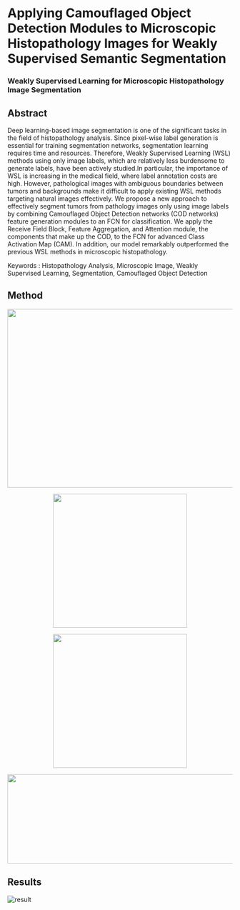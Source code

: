 # Applying Camouflaged Object Detection Modules to Microscopic Histopathology Images for Weakly Supervised Semantic Segmentation

### Weakly Supervised Learning for Microscopic Histopathology Image Segmentation

## Abstract
Deep learning-based image segmentation is one of the significant tasks in the field of histopathology analysis. Since pixel-wise label generation is essential for training segmentation networks, segmentation learning requires time and resources. Therefore, Weakly Supervised Learning (WSL) methods using only image labels, which are relatively less burdensome to generate labels, have been actively studied.In particular, the importance of WSL is increasing in the medical field, where label annotation costs are high. However, pathological images with ambiguous boundaries between tumors and backgrounds make it difficult to apply existing WSL methods targeting natural images effectively. We propose a new approach to effectively segment tumors from pathology images only using image labels by combining Camouflaged Object Detection networks (COD networks) feature generation modules to an FCN for classification. We apply the Receive Field Block, Feature Aggregation, and Attention module, the components that make up the COD, to the FCN for advanced Class Activation Map (CAM). In addition, our model remarkably outperformed the previous WSL methods in microscopic histopathology.

Keywords : Histopathology Analysis, Microscopic Image, Weakly Supervised Learning, Segmentation, Camouflaged Object Detection   
     

## Method
<img src = "https://github.com/TaeMiKim/WSL-for-Colon-Histopathology/blob/main/figures/Architecture.png" width="800" height="400">

<p align="center">
<img src = "https://github.com/TaeMiKim/WSL-for-Colon-Histopathology/blob/main/figures/RF.png" width="300" height="300">
</p>

<p align="center">
<img src = "https://github.com/TaeMiKim/WSL-for-Colon-Histopathology/blob/main/figures/AGG.png" width="300" height="300">
</p>

<p align="center">
<img src = "https://github.com/TaeMiKim/WSL-for-Colon-Histopathology/blob/main/figures/HA.png" width="600" height="200">
</p>


## Results
![result](https://github.com/TaeMiKim/WSL-for-Colon-Histopathology/blob/main/figures/Result.png?raw=true)

